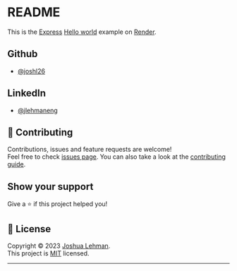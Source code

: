 # README

This is the [Express](https://expressjs.com) [Hello world](https://expressjs.com/en/starter/hello-world.html) example on [Render](https://render.com).

## Github  
- [@joshl26](https://github.com/joshl26)  
  
 ## LinkedIn 
- [@jlehmaneng](https://linkedin.com/in/jlehmaneng)
  
  
  
## 🤝 Contributing

Contributions, issues and feature requests are welcome!<br />Feel free to check [issues page](https://github.com/joshl26/render-server/issues). You can also take a look at the [contributing guide](https://github.com/joshl26/render-server/blob/master/CONTRIBUTING.md).

## Show your support

Give a ⭐️ if this project helped you!

## 📝 License

Copyright © 2023 [Joshua Lehman](https://github.com/joshl26).<br />
This project is [MIT](https://github.com/joshl26/render-server/blob/master/LICENSE) licensed.

---



